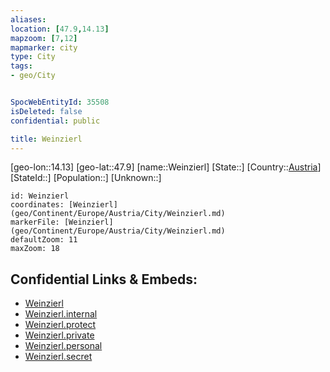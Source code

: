 ```yaml
---
aliases: 
location: [47.9,14.13]
mapzoom: [7,12] 
mapmarker: city 
type: City
tags:
- geo/City


SpocWebEntityId: 35508
isDeleted: false
confidential: public

title: Weinzierl
---
```

[geo-lon::14.13]
[geo-lat::47.9]
[name::Weinzierl]
[State::]
[Country::[Austria](geo/Continent/Europe/Austria.md)]
[StateId::]
[Population::]
[Unknown::]


```leaflet
id: Weinzierl
coordinates: [Weinzierl](geo/Continent/Europe/Austria/City/Weinzierl.md)
markerFile: [Weinzierl](geo/Continent/Europe/Austria/City/Weinzierl.md)
defaultZoom: 11 
maxZoom: 18
```


## Confidential Links & Embeds: 
- [Weinzierl](../../../../../../_public/geo/Continent/Europe/Austria/City/Weinzierl.md) 
- [Weinzierl.internal](../../../../../../_internal/geo/Continent/Europe/Austria/City/Weinzierl.internal.md) 
- [Weinzierl.protect](../../../../../../_protect/geo/Continent/Europe/Austria/City/Weinzierl.protect.md) 
- [Weinzierl.private](../../../../../../_private/geo/Continent/Europe/Austria/City/Weinzierl.private.md) 
- [Weinzierl.personal](../../../../../../_personal/geo/Continent/Europe/Austria/City/Weinzierl.personal.md) 
- [Weinzierl.secret](../../../../../../_secret/geo/Continent/Europe/Austria/City/Weinzierl.secret.md) 
